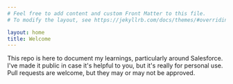 ```yaml
---
# Feel free to add content and custom Front Matter to this file.
# To modify the layout, see https://jekyllrb.com/docs/themes/#overriding-theme-defaults

layout: home
title: Welcome
---
```

This repo is here to document my learnings, particularly around Salesforce. I've made it public in case it's helpful to you, but it's really for personal use.
Pull requests are welcome, but they may or may not be approved.
